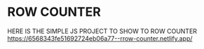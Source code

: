 #   ROW COUNTER 

HERE IS THE SIMPLE JS PROJECT TO SHOW TO ROW COUNTER
https://6568343fe51692724eb06a77--rrow-counter.netlify.app/

